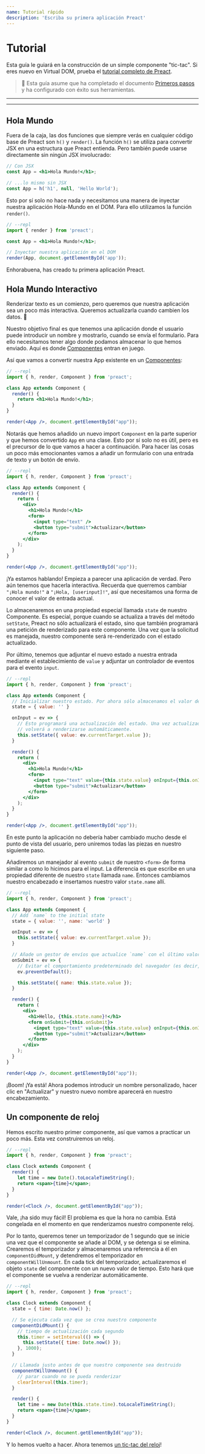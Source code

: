 ```yaml
---
name: Tutorial rápido
description: 'Escriba su primera aplicación Preact'
---
```


# Tutorial

Esta guía le guiará en la construcción de un simple componente "tic-tac". Si eres nuevo en Virtual DOM, prueba el [tutorial completo de Preact](/tutorial).

> :information_desk_person: Esta guía asume que ha completado el documento [Primeros pasos](/guide/v10/getting-started) y ha configurado con éxito sus herramientas.

---

<div><toc></toc></div>

---

## Hola Mundo

Fuera de la caja, las dos funciones que siempre verás en cualquier código base de Preact son `h()` y `render()`. La función `h()` se utiliza para convertir JSX en una estructura que Preact entienda. Pero también puede usarse directamente sin ningún JSX involucrado:

```jsx
// Con JSX
const App = <h1>Hola Mundo!</h1>;

// ...lo mismo sin JSX
const App = h('h1', null, 'Hello World');
```

Esto por sí solo no hace nada y necesitamos una manera de inyectar nuestra aplicación Hola-Mundo en el DOM. Para ello utilizamos la función `render()`.

```jsx
// --repl
import { render } from 'preact';

const App = <h1>Hola Mundo!</h1>;

// Inyectar nuestra aplicación en el DOM
render(App, document.getElementById('app'));
```

Enhorabuena, has creado tu primera aplicación Preact.

## Hola Mundo Interactivo

Renderizar texto es un comienzo, pero queremos que nuestra aplicación sea un poco más interactiva. Queremos actualizarla cuando cambien los datos. :star2:

Nuestro objetivo final es que tenemos una aplicación donde el usuario puede introducir un nombre y mostrarlo, cuando se envía el formulario. Para ello necesitamos tener algo donde podamos almacenar lo que hemos enviado. Aquí es donde [Componentes](/guide/v10/components) entran en juego.

Así que vamos a convertir nuestra App existente en un [Componentes](/guide/v10/components):

```jsx
// --repl
import { h, render, Component } from 'preact';

class App extends Component {
  render() {
    return <h1>Hola Mundo!</h1>;
  }
}

render(<App />, document.getElementById("app"));
```

Notarás que hemos añadido un nuevo import `Component` en la parte superior y que hemos convertido `App` en una clase. Esto por sí solo no es útil, pero es el precursor de lo que vamos a hacer a continuación. Para hacer las cosas un poco más emocionantes vamos a añadir un formulario con una entrada de texto y un botón de envío.

```jsx
// --repl
import { h, render, Component } from 'preact';

class App extends Component {
  render() {
    return (
      <div>
        <h1>Hola Mundo!</h1>
        <form>
          <input type="text" />
          <button type="submit">Actualizar</button>
        </form>
      </div>
    );
  }
}

render(<App />, document.getElementById("app"));
```

¡Ya estamos hablando! Empieza a parecer una aplicación de verdad. Pero aún tenemos que hacerla interactiva. Recuerda que querremos cambiar `"¡Hola mundo!"` a `"¡Hola, [userinput]!"`, así que necesitamos una forma de conocer el valor de entrada actual.

Lo almacenaremos en una propiedad especial llamada `state` de nuestro Componente. Es especial, porque cuando se actualiza a través del método `setState`, Preact no sólo actualizará el estado, sino que también programará una petición de renderizado para este componente. Una vez que la solicitud es manejada, nuestro componente será re-renderizado con el estado actualizado.

Por último, tenemos que adjuntar el nuevo estado a nuestra entrada mediante el establecimiento de `value` y adjuntar un controlador de eventos para el evento `input`.

```jsx
// --repl
import { h, render, Component } from 'preact';

class App extends Component {
  // Inicializar nuestro estado. Por ahora sólo almacenamos el valor de entrada
  state = { value: '' }

  onInput = ev => {
    // Esto programará una actualización del estado. Una vez actualizado, el componente
    // volverá a renderizarse automáticamente.
    this.setState({ value: ev.currentTarget.value });
  }

  render() {
    return (
      <div>
        <h1>Hola Mundo!</h1>
        <form>
          <input type="text" value={this.state.value} onInput={this.onInput} />
          <button type="submit">Actualizar</button>
        </form>
      </div>
    );
  }
}

render(<App />, document.getElementById("app"));
```

En este punto la aplicación no debería haber cambiado mucho desde el punto de vista del usuario, pero uniremos todas las piezas en nuestro siguiente paso.

Añadiremos un manejador al evento `submit` de nuestro `<form>` de forma similar a como lo hicimos para el input. La diferencia es que escribe en una propiedad diferente de nuestro `state` llamada `name`. Entonces cambiamos nuestro encabezado e insertamos nuestro valor `state.name` allí.

```jsx
// --repl
import { h, render, Component } from 'preact';

class App extends Component {
  // Add `name` to the initial state
  state = { value: '', name: 'world' }

  onInput = ev => {
    this.setState({ value: ev.currentTarget.value });
  }

  // Añade un gestor de envíos que actualice `name` con el último valor introducido.
  onSubmit = ev => {
    // Evitar el comportamiento predeterminado del navegador (es decir, no enviar el formulario aquí)
    ev.preventDefault();

    this.setState({ name: this.state.value });
  }

  render() {
    return (
      <div>
        <h1>Hello, {this.state.name}!</h1>
        <form onSubmit={this.onSubmit}>
          <input type="text" value={this.state.value} onInput={this.onInput} />
          <button type="submit">Actualizar</button>
        </form>
      </div>
    );
  }
}

render(<App />, document.getElementById("app"));
```

¡Boom! ¡Ya está! Ahora podemos introducir un nombre personalizado, hacer clic en "Actualizar" y nuestro nuevo nombre aparecerá en nuestro encabezamiento.

## Un componente de reloj

Hemos escrito nuestro primer componente, así que vamos a practicar un poco más. Esta vez construiremos un reloj.

```jsx
// --repl
import { h, render, Component } from 'preact';

class Clock extends Component {
  render() {
    let time = new Date().toLocaleTimeString();
    return <span>{time}</span>;
  }
}

render(<Clock />, document.getElementById("app"));
```

Vale, ¡ha sido muy fácil! El problema es que la hora no cambia. Está congelada en el momento en que renderizamos nuestro componente reloj.

Por lo tanto, queremos tener un temporizador de 1 segundo que se inicie una vez que el componente se añade al DOM, y se detenga si se elimina. Crearemos el temporizador y almacenaremos una referencia a él en `componentDidMount`, y detendremos el temporizador en `componentWillUnmount`. En cada tick del temporizador, actualizaremos el objeto `state` del componente con un nuevo valor de tiempo. Esto hará que el componente se vuelva a renderizar automáticamente.

```jsx
// --repl
import { h, render, Component } from 'preact';

class Clock extends Component {
  state = { time: Date.now() };

  // Se ejecuta cada vez que se crea nuestro componente
  componentDidMount() {
    // tiempo de actualización cada segundo
    this.timer = setInterval(() => {
      this.setState({ time: Date.now() });
    }, 1000);
  }

  // Llamada justo antes de que nuestro componente sea destruido
  componentWillUnmount() {
    // parar cuando no se pueda renderizar
    clearInterval(this.timer);
  }

  render() {
    let time = new Date(this.state.time).toLocaleTimeString();
    return <span>{time}</span>;
  }
}

render(<Clock />, document.getElementById("app"));
```

Y lo hemos vuelto a hacer. Ahora tenemos [un tic-tac del reloj](http://jsfiddle.net/developit/u9m5x0L7/embedded/result,js/)!
